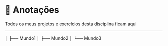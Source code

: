 # 📘 Anotações
Todos os meus projetos e exercícios desta disciplina ficam aqui

---

│   ├── Mundo1
│   ├── Mundo2
│   └── Mundo3
